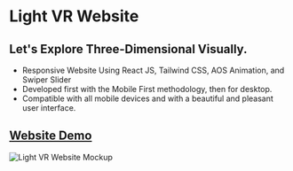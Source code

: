 # Light VR Website

## Let's Explore Three-Dimensional Visually.

- Responsive Website Using React JS, Tailwind CSS, AOS Animation, and Swiper Slider
- Developed first with the Mobile First methodology, then for desktop.
- Compatible with all mobile devices and with a beautiful and pleasant user interface.

## [Website Demo](https://alisamirali.github.io/light-vr-website/)

![Light VR Website Mockup](https://user-images.githubusercontent.com/62913154/187023018-94e0e11c-6940-4038-a877-7bc76fa33e75.png)
